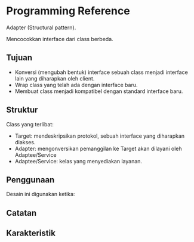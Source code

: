 # Programming Reference

Adapter (Structural pattern).

Mencocokkan interface dari class berbeda.

## Tujuan

* Konversi (mengubah bentuk) interface sebuah class menjadi interface lain yang diharapkan oleh client.
* Wrap class yang telah ada dengan interface baru.
* Membuat class menjadi kompatibel dengan standard interface baru.

## Struktur

Class yang terlibat:

* Target: mendeskripsikan protokol, sebuah interface yang diharapkan diakses.
* Adapter: mengonversikan pemanggilan ke Target akan dilayani oleh Adaptee/Service 
* Adaptee/Service: kelas yang menyediakan layanan.

## Penggunaan

Desain ini digunakan ketika:

## Catatan

 
## Karakteristik